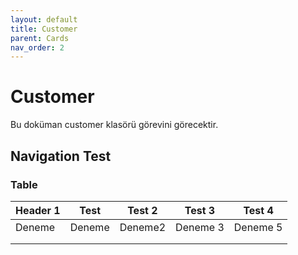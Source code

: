 ```yaml
---
layout: default
title: Customer
parent: Cards
nav_order: 2
---
```


# Customer 
Bu doküman customer klasörü görevini görecektir.
## Navigation Test

### Table 
| Header 1  | Test   | Test 2   | Test 3   | Test 4  |
|---|---|---|---|---|
| Deneme   |Deneme    | Deneme2    | Deneme 3   | Deneme 5   |
|   |   |   |   |   |
|   |   |   |   |   |